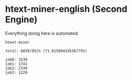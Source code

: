 # htext-miner-english (Second Engine)

Everything doing here is automated.

```
htext-miner

total: 6839/9523 (71.81560432636775%)

job0: 1539
job1: 1741
job2: 2330
job3: 1229
```
